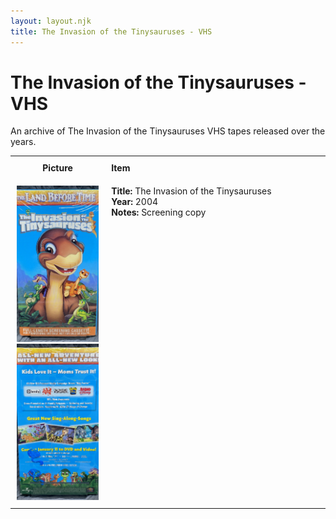 ```yaml
---
layout: layout.njk
title: The Invasion of the Tinysauruses - VHS
---
```


# The Invasion of the Tinysauruses - VHS

An archive of The Invasion of the Tinysauruses VHS tapes released over the years.

<table style="width:100%; border-collapse:collapse;">
  <tr>
    <th style="width:20%; vertical-align:top; padding:10px;">
      <strong>Picture</strong>
    </th>
    <th style="text-align: left; padding:10px;">
      <strong>Item</strong>
    </th>
  </tr>

<tr id="lbt11-screener-back-144">
    <td style="width:30%; text-align: center; vertical-align:top; padding:10px;">
      <a href="/images/media/vhs/11/lbt11-screener-front.jpg" data-lightbox="books" data-title="The Invasion of the Tinysauruses">
        <div class="img-box">
          <img src="/images/media/vhs/11/lbt11-screener-front.jpg" alt="The Invasion of the Tinysauruses" style="height:250px; object-fit:cover;" />
        </div>
      </a>
      <a href="/images/media/vhs/11/lbt11-screener-back.jpg" data-lightbox="books" data-title="The Invasion of the Tinysauruses">
        <div class="img-box">
          <img src="/images/media/vhs/11/lbt11-screener-back.jpg" alt="The Invasion of the Tinysauruses" style="height:250px; object-fit:cover;" />
        </div>
      </a>
    </td>
    <td style="vertical-align:top; padding:10px;">
      <strong>Title:</strong> The Invasion of the Tinysauruses<br/>
      <strong>Year:</strong> 2004<br/>
      <strong>Notes:</strong> Screening copy<br/>
    </td>
  </tr>



</table>